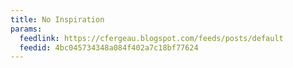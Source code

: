 ```yaml
---
title: No Inspiration
params:
  feedlink: https://cfergeau.blogspot.com/feeds/posts/default
  feedid: 4bc045734348a084f402a7c18bf77624
---
```

